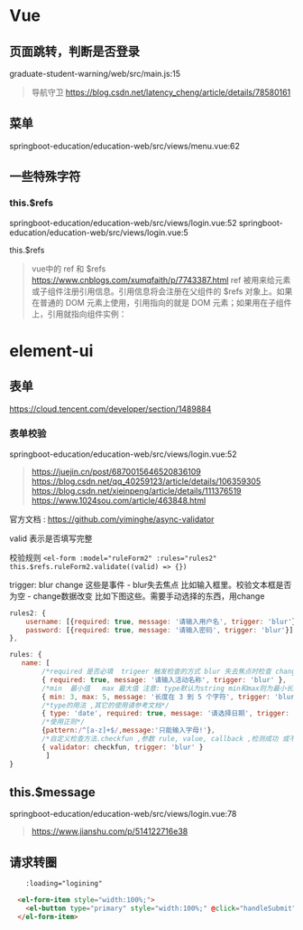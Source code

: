 # Vue

## 页面跳转，判断是否登录
graduate-student-warning/web/src/main.js:15
>导航守卫
https://blog.csdn.net/latency_cheng/article/details/78580161


## 菜单

springboot-education/education-web/src/views/menu.vue:62


## 一些特殊字符

### this.$refs

springboot-education/education-web/src/views/login.vue:52
springboot-education/education-web/src/views/login.vue:5

this.$refs

>vue中的 ref 和 $refs
https://www.cnblogs.com/xumqfaith/p/7743387.html
ref 被用来给元素或子组件注册引用信息。引用信息将会注册在父组件的 $refs 对象上。如果在普通的 DOM 元素上使用，引用指向的就是 DOM 元素；如果用在子组件上，引用就指向组件实例：






# element-ui

## 表单

https://cloud.tencent.com/developer/section/1489884
<el-form>
<el-form-item>

### 表单校验

springboot-education/education-web/src/views/login.vue:52

>https://juejin.cn/post/6870015646520836109
https://blog.csdn.net/qq_40259123/article/details/106359305
https://blog.csdn.net/xiejnpeng/article/details/111376519
https://www.1024sou.com/article/463848.html

官方文档 : https://github.com/yiminghe/async-validator

valid 表示是否填写完整

校验规则
`<el-form :model="ruleForm2" :rules="rules2"`
`this.$refs.ruleForm2.validate((valid) => {})`

trigger: blur change 这些是事件
    - blur失去焦点
        比如输入框里。校验文本框是否为空
    - change数据改变
        比如下图这些。需要手动选择的东西，用change

```js
rules2: {
    username: [{required: true, message: '请输入用户名', trigger: 'blur'}],
    password: [{required: true, message: '请输入密码', trigger: 'blur'}]
},

```

```js
rules: { 
   name: [ 
        /*required 是否必填  trigeer 触发检查的方式 blur 失去焦点时检查 change 值发生改变时触发*/
        { required: true, message: '请输入活动名称', trigger: 'blur' },
        /*min  最小值   max 最大值 注意: type默认为string min和max则为最小长度和最大长度  当需要设置成数字的最小值和最大值时 type:'number' 需要在绑定时写  v-model.number='age' 但input的type 不能设置为number否则获取的值会一直被视为是字符串 */
        { min: 3, max: 5, message: '长度在 3 到 5 个字符', trigger: 'blur' } ,
        /*type的用法 ,其它的使用请参考文档*/
        { type: 'date', required: true, message: '请选择日期', trigger: 'change' },
        /*使用正则*/
        {pattern:/^[a-z]+$/,message:'只能输入字母!'},
        /*自定义检查方法.checkfun ,参数 rule, value, callback ,检测成功 或不成功都需要手动调用 callback , 验证不成功时 callback(new Error('提示信息')) :注意 当在下面的对象中有message时则验证失败只会显示message的值 */
        { validator: checkfun, trigger: 'blur' }
         ]
}
```

## this.$message

springboot-education/education-web/src/views/login.vue:78

>https://www.jianshu.com/p/514122716e38



## 请求转圈

```html
    :loading="logining"

  <el-form-item style="width:100%;">
    <el-button type="primary" style="width:100%;" @click="handleSubmit" :loading="logining">登录</el-button>
  </el-form-item>
```
